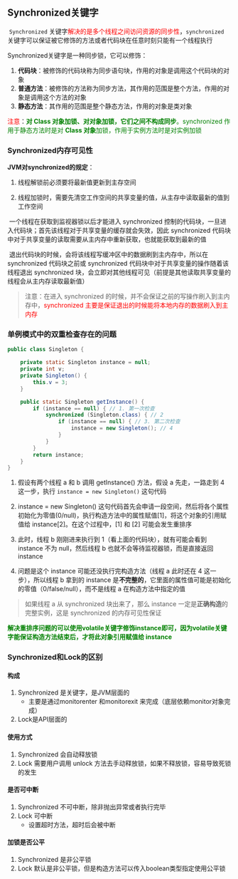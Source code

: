 ## Synchronized关键字

​		`Synchronized` 关键字<font color=red>解决的是多个线程之间访问资源的同步性</font>，`synchronized` 关键字可以保证被它修饰的方法或者代码块在任意时刻只能有一个线程执行

Synchronized关键字是一种同步锁，它可以修饰：

1. **代码块**：被修饰的代码块称为同步语句块，作用的对象是调用这个代码块的对象
2. **普通方法**：被修饰的方法称为同步方法，其作用的范围是整个方法，作用的对象是调用这个方法的对象
3. **静态方法**：其作用的范围是整个静态方法，作用的对象是类对象

<font color=red>注意</font>：<font color=green>**对 Class 对象加锁、对对象加锁，它们之间不构成同步**。synchronized 作用于静态方法时是对 **Class 对象**加锁，作用于实例方法时是对实例加锁</font>



### Synchronized内存可见性

**JVM对synchronized的规定**：

1. 线程解锁前必须要将最新值更新到主存空间

2. 线程加锁时，需要先清空工作空间的共享变量的值，从主存中读取最新的值到工作空间



​		一个线程在获取到监视器锁以后才能进入 synchronized 控制的代码块，一旦进入代码块；首先该线程对于共享变量的缓存就会失效，因此 synchronized 代码块中对于共享变量的读取需要从主内存中重新获取，也就能获取到最新的值

​		退出代码块的时候，会将该线程写缓冲区中的数据刷到主内存中，所以在 synchronized 代码块之前或 synchronized 代码块中对于共享变量的操作随着该线程退出 synchronized 块，会立即对其他线程可见（前提是其他读取共享变量的线程会从主内存读取最新值）

> 注意：在进入 synchronized 的时候，并不会保证之前的写操作刷入到主内存中，<font color=red>synchronized 主要是保证退出的时候能将本地内存的数据刷入到主内存</font>



### 单例模式中的双重检查存在的问题

````java
public class Singleton {

    private static Singleton instance = null;
    private int v;
    private Singleton() {
        this.v = 3;
    }

    public static Singleton getInstance() {
        if (instance == null) { // 1. 第一次检查
            synchronized (Singleton.class) { // 2
                if (instance == null) { // 3. 第二次检查
                    instance = new Singleton(); // 4
                }
            }
        }
        return instance;
    }
}
````

1. 假设有两个线程 a 和 b 调用 getInstance() 方法，假设 a 先走，一路走到 4 这一步，执行 `instance = new Singleton()` 这句代码

2. instance = new Singleton() 这句代码首先会申请一段空间，然后将各个属性初始化为零值(0/null)，执行构造方法中的属性赋值[1]，将这个对象的引用赋值给 instance[2]。在这个过程中，[1] 和 [2] 可能会发生重排序

3. 此时，线程 b 刚刚进来执行到 1（看上面的代码块），就有可能会看到 instance 不为 null，然后线程 b 也就不会等待监视器锁，而是直接返回 instance
4. 问题是这个 instance 可能还没执行完构造方法（线程 a 此时还在 4 这一步），所以线程 b 拿到的 instance 是**不完整的**，它里面的属性值可能是初始化的零值（0/false/null），而不是线程 a 在构造方法中指定的值

> 如果线程 a 从 synchronized 块出来了，那么 instance 一定是**正确构造**的完整实例，这是 synchronized 的内存可见性保证



​		**<font color=green>解决重排序问题的可以使用volatile关键字修饰instance即可，因为volatile关键字能保证构造方法结束后，才将此对象引用赋值给 instance</font>**



### Synchronized和Lock的区别

#### 构成

1. Synchronized 是关键字，是JVM层面的
   - 主要是通过monitorenter 和monitorexit 来完成（底层依赖monitor对象完成）
2. Lock是API层面的

#### 使用方式

1. Synchronized 会自动释放锁
2. Lock 需要用户调用 unlock 方法去手动释放锁，如果不释放锁，容易导致死锁的发生

#### 是否可中断

1. Synchronized 不可中断，除非抛出异常或者执行完毕
2. Lock 可中断
   - 设置超时方法，超时后会被中断

#### 加锁是否公平

1. Synchronized 是非公平锁
2. Lock 默认是非公平锁，但是构造方法可以传入boolean类型指定使用公平锁





